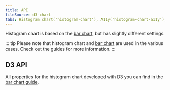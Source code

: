 ```yaml
---
title: API
fileSource: d3-chart
tabs: Histogram chart('histogram-chart'), A11y('histogram-chart-a11y'), API('histogram-chart-api'), Changelog('d3-chart-changelog')
---
```


Histogram chart is based on the [bar chart](/data-display/bar-chart/bar-chart), but has slightly different settings.

::: tip
Please note that histogram chart and [bar chart](/data-display/bar-chart/bar-chart) are used in the various cases. Check out the guides for more information.
:::

## D3 API

All properties for the histogram chart developed with D3 you can find in the [bar chart guide](/data-display/bar-chart/bar-chart-api).

